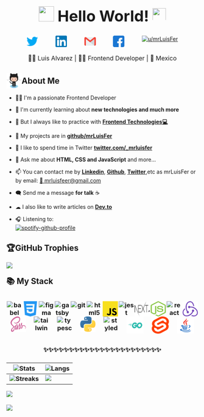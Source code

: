 <h1 style="font-size: 2.5rem; font-weight: bold; text-align: center;" align='center'> <img src="https://media.giphy.com/media/ObNTw8Uzwy6KQ/giphy.gif" width="40px" height="40px"> Hello World! <img src="https://media.giphy.com/media/fFEFxS3DE5VIY/giphy.gif" width="35px" height="35px" /></h1>

<div align='center' style="display: flex; flex-wrap: wrap; justify-content: center; align-items: flex-start; column-gap: 20px;">
  <a margin='0 0.8rem' style="margin: 0 0.8rem; outline: none;" href="https://twitter.com/_mrluisfer" target="_blank"><img src="./assets/social-media/twitter.svg" title="twitter" alt="_mrluisfer" width="30px" height="30px"  /></a>
  <a margin='0 0.8rem' style="margin: 0 0.8rem; outline: none;" href="https://www.linkedin.com/in/mrluisfer/" target="blank"><img src="./assets/social-media/linkedin.svg" title="linkedIn" alt="luis fernando alvarez manriquez" width="30px" height="30px" /></a>
  <a margin='0 0.8rem' style="margin: 0 0.8rem; outline: none;" href='mailto:lolesuncrak@gmail.com' target='_blank'><img src="./assets/social-media/gmail.svg" title="gmail" width="30px" height="30px" alt="luis fernando alvarez manriquez" /></a>
  <a margin='0 0.8rem' style="margin: 0 0.8rem; outline: none;" href='https://www.facebook.com/profile.php?id=100013068189807' target='_blank'><img src='./assets/social-media/facebook.svg' title="facebook" alt='luis fer alvarez' width='30px' height="30px" /></a>
  <a margin='0 0.8rem' style="margin: 0 0.8rem; outline: none;" href="https://www.reddit.com/user/mrLuisFer" target="_blank" ><img src="./assets/social-media/reddit.svg" alt="u/mrLuisFer" width='30px' height="30px"></a>
</div>

<p style="text-align: center; font-size: 1rem;" align='center'>👦🏻 Luis Alvarez | 👨‍💻 Frontend Developer | 🌮 Mexico</p>

<h2 style="display: flex; align-items: center; margin-bottom: 1rem;"><img style="width: 40px; margin: 0;" src="./assets/Octocat/Octocat.png" alt="🌟" width='40px' height="40px" /> About Me</h2>

- 👨‍💻 I'm a passionate Frontend Developer

- 🌱 I'm currently learning about **new technologies and much more**

- 💙 But I always like to practice with **[Frontend Technologies💻](https://github.com/mrLuisFer)**

- 🌟 My projects are in **[github/mrLuisFer](https://github.com/mrLuisFer?tab=repositories)**

- 💬 I like to spend time in Twitter **[twitter.com/\_mrluisfer](https://twitter.com/lolesuncrak?s=09)**

- 📝 Ask me about **HTML, CSS and JavaScript** and more...

- 📫 You can contact me by **[Linkedin](https://www.linkedin.com/in/mrluisfer/)**, **[Github](https://github.com/mrLuisFer)**, **[Twitter](https://twitter.com/lolesuncrak)**,etc as mrLuisFer or by email: <a href="mailto:mrluisfeer@gmail.com" >💼 mrluisfeer@gmail.com</a>

- 🗨️ Send me a message **for talk** ☕

- ☁ I also like to write articles on **[Dev.to](https://dev.to/mrluisfer)**</li>

- 🎧 Listening to:<br/>
[![spotify-github-profile](https://spotify-github-profile.vercel.app/api/view?uid=lolesuncrak&cover_image=true&theme=novatorem&bar_color=53b14f&bar_color_cover=false)](https://github.com/kittinan/spotify-github-profile)

## 🏆GitHub Trophies

![](https://github-profile-trophy.vercel.app/?username=mrLuisFer&theme=dracula&no-frame=true&no-bg=false&margin-w=4)

<h2 style="margin: 1rem 0;">📚 My Stack<h3>
<p align='center' style="text-align: center; display: flex; justify-content: space-around; flex-wrap: wrap; margin-top: 2rem; margin-bottom: 2rem;">
<img src="./assets/babel.svg" alt="babel" title="babel" width="40" height="40"/> 
<img src="./assets/css3.svg" alt="css3" title="css3" width="40" height="40"/> 
<img src="https://www.vectorlogo.zone/logos/figma/figma-icon.svg" alt="figma" title="figma" width="40" height="40"/> 
<img src="./assets/gatsby.svg" alt="gatsby" title="gatsby" width="40" height="40"/> 
<img src="./assets/git.svg" alt="git" title="git" width="40" height="40"/>
<img src="./assets/html.svg" alt="html5" title="html5" width="40" height="40"/>
<img src="./assets/javascript.svg" alt="javascript" title="javascript" width="40" height="40"/> 
<img src="https://i.ibb.co/Yj6p14L/jest.png" alt="jest" title="jest" width="40" height="40"/> 
<img src="./assets/nextjs.svg" alt="nextjs" title="nextjs" width="40" height="40"/> 
<img src="./assets/nodejs.svg" alt="nodejs" title="nodejs" width="40" height="40"/> 
<img src="./assets/react.svg" alt="react" title="react" width="40" height="40"/> 
<img src="./assets/redux.svg" alt="redux" title="redux" width="40" height="40"/> 
<img src="./assets/sass.svg" alt="sass" title="sass" width="40" height="40"/> 
<img src="./assets/tailwindcss.svg" alt="tailwind" title="tailwind" width="40" height="40"/> 
<img src="./assets/typescript.svg" alt="typescript" title="typescript" width="40" height="40"/>
<img src="./assets/python.svg" alt="python" title="python" width="40" height="40"/>
<img src="https://miro.medium.com/max/318/1*c1rnU4_5k7Mimo_CA1efmQ.png" alt="styled-components" title="styled-components" width="40" height="40"/>
<img src="./assets/go-logo.svg" alt="golang" alt="golang" width="45" height="45"/>
<img src="./assets/svelte.svg" alt="svelte" title="svelte" width="45" height="45"/>
  <img src="./assets/java.svg" alt="java" title="java" width="45" height="45"/>
</p>

<p style="text-align: center; margin: 1.5rem 0;" align='center'>
  ✨✨✨✨✨✨✨✨✨✨✨✨✨✨✨✨✨✨✨✨✨✨✨
</p>
  
<!--
![](https://github-readme-streak-stats.herokuapp.com?user=mrLuisFer&theme=github-dark&hide_border=true&date_format=M%20j%5B%2C%20Y%5D)<br />
![](https://github-readme-stats.vercel.app/api?username=mrLuisFer&show_icons=true&theme=vue) <br />
![](https://github-readme-stats.vercel.app/api/top-langs/?username=mrLuisFer&layout=compact&theme=vue)
-->

| ![Stats](https://github-readme-stats.vercel.app/api?username=mrLuisFer&show_icons=true&theme=blueberry&locale=es&bg_color=00000000&hide_border=true) | ![Langs](https://github-readme-stats.vercel.app/api/top-langs/?username=mrLuisFer&theme=blueberry&locale=es&layout=compact&bg_color=00000000&hide_border=true) |
| ------------------------------------------------------------ | ------------------------------------------------------------ 
| ![Streaks](https://github-readme-streak-stats.herokuapp.com?user=mrLuisFer&theme=tokyonight&date_format=j%2Fn%5B%2FY%5D&locale=es&background=00000000&hide_border=true) | <img src="https://activity-graph.herokuapp.com/graph?username=mrLuisFer&bg_color=00000000&theme=react-dark&hide_border=true&hide_title=true&point=bf91f3" width="500" /> |


[![](https://visitcount.itsvg.in/api?id=mrLuisFer&label=Profile%20Views&color=1&pretty=true)](https://visitcount.itsvg.in)

<p align="left">
  <img
    src="https://raw.githubusercontent.com/catppuccin/catppuccin/dev/assets/footers/gray0_ctp_on_line.svg?sanitize=true"
  />
</p>
